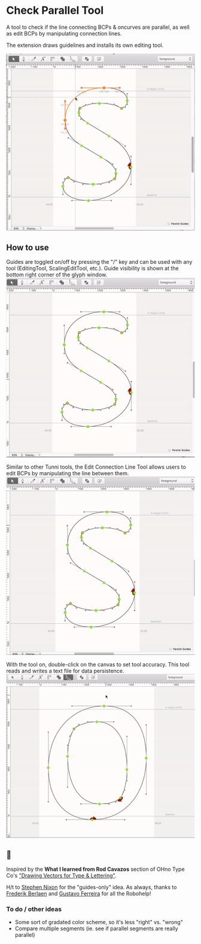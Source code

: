 # Check Parallel Tool
A tool to check if the line connecting BCPs & oncurves are parallel, as well as edit BCPs by manipulating connection lines.

The extension draws guidelines and installs its own editing tool.

![animated demo](https://github.com/jtanadi/CheckParallelTool/blob/master/z-misc/demo4_181127.gif "animated demo")

## How to use
Guides are toggled on/off by pressing the "/" key and can be used with any tool (EditingTool, ScalingEditTool, etc.). Guide visibility is shown at the bottom right corner of the glyph window.
![guides demo](https://github.com/jtanadi/CheckParallelTool/blob/master/z-misc/demo5_181127.gif "animated demo")

Similar to other Tunni tools, the Edit Connection Line Tool allows users to edit BCPs by manipulating the line between them.
![guides demo](https://github.com/jtanadi/CheckParallelTool/blob/master/z-misc/demo7_181127.gif "animated demo")

With the tool on, double-click on the canvas to set tool accuracy. This tool reads and writes a text file for data persistence.
![menu demo](https://github.com/jtanadi/CheckParallelTool/blob/master/z-misc/demo2_181104.gif "menu demo")

## 📣
Inspired by the **What I learned from Rod Cavazos** section of OHno Type Co's ["Drawing Vectors for Type & Lettering"](https://ohnotype.co/blog/drawing-vectors).

H/t to [Stephen Nixon](http://stephennixon.com/) for the "guides-only" idea. 
As always, thanks to [Frederik Berlaen](http://typemytype.com/) and [Gustavo Ferreira](http://www.gustavoferreira.com/) for all the Robohelp!

### To do / other ideas
- Some sort of gradated color scheme, so it's less "right" vs. "wrong"
- Compare multiple segments (ie. see if parallel segments are really parallel)